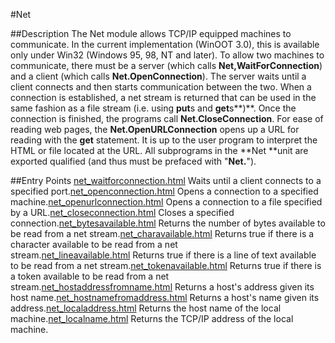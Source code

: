 
#Net

##Description
The Net module allows TCP/IP equipped machines to communicate. In the current implementation (WinOOT 3.0), this is available only under Win32 (Windows 95, 98, NT and later).
To allow two machines to communicate, there must be a server (which calls **Net,WaitForConnection**) and a client (which calls **Net.OpenConnection**). The server waits until a client connects and then starts communication between the two. When a connection is established, a net stream is returned that can be used in the same fashion as a file stream (i.e. using **put**s and **get**s**)**.  Once the connection is finished, the programs call **Net.CloseConnection**.
For ease of reading web pages, the **Net.OpenURLConnection** opens up a URL for reading with the **get** statement. It is up to the user program to interpret the HTML or file located at the URL.
All subprograms in the **Net **unit are exported qualified (and thus must be prefaced with "**Net.**").



##Entry Points
[net_waitforconnection.html](**WaitForConnection**) Waits until a client connects to a specified port.[net_openconnection.html](**OpenConnection**) Opens a connection to a specified machine.[net_openurlconnection.html](**OpenURLConnection**) Opens a connection to a file specified by a URL.[net_closeconnection.html](**CloseConnection**) Closes a specified connection.[net_bytesavailable.html](**BytesAvailable**) Returns the number of bytes available to be read from a net stream.[net_charavailable.html](**CharAvailable**) Returns true if there is a character available to be read from a net stream.[net_lineavailable.html](**LineAvailable**) Returns true if there is a line of text available to be read from a net stream.[net_tokenavailable.html](**TokenAvailable**) Returns true if there is a token available to be read from a net stream.[net_hostaddressfromname.html](**HostAddressFromName**) Returns a host's address given its host name.[net_hostnamefromaddress.html](**HostNameFromAddress**) Returns a host's name given its address.[net_localaddress.html](**LocalAddress**) Returns the host name of the local machine.[net_localname.html](**LocalName**) Returns the TCP/IP address of the local machine.


